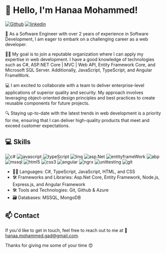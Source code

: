 # 👋 Hello, I'm Hanaa Mohammed! 

[![Github](https://img.shields.io/badge/G-Github-black)](https://github.com/HanaaMohammedGad96) 
[![linkedin](https://img.shields.io/badge/L-LinkedIn-informational)](https://www.linkedin.com/in/hanaa-mohammed-5ba798213/)

🚀 As a Software Engineer with over 2 years of experience in Software Development, I am eager to embark on a challenging career as a web developer. 

👩‍💻  My goal is to join a reputable organization where I can apply my expertise in web development. I have a good knowledge of technologies such as C#, ASP.NET Core | MVC | Web API, Entity Framework Core, and Microsoft SQL Server. Additionally, JavaScript, TypeScript, and Angular FrameWork.

💻 I am excited to collaborate with a team to deliver enterprise-level applications of superior quality and security. My approach involves leveraging object-oriented design principles and best practices to create reusable components for future projects.

🔍 Staying up-to-date with the latest trends in web development is a priority for me, ensuring that I can deliver high-quality products that meet and exceed customer expectations.

## 💻 Skills
![c#](https://img.shields.io/badge/C%23-Csharp-yellowgreen)
![javascript](https://img.shields.io/badge/JS-JavaScript-red)
![typeScript](https://img.shields.io/badge/T-TypeScript-yellowgreen)
![linq](https://img.shields.io/badge/L-LINQ-yellow)
![asp.Net](https://img.shields.io/badge/Asp.Net-Core%20%7C%20MVC%20%7C%20Web%20Api-yellow)
![entityframeWork](https://img.shields.io/badge/EF-Entity%20FrameWork-blue)
![abp](https://img.shields.io/badge/Abp-Asp.net%20Boilerplate-orange)
![mssql](https://img.shields.io/badge/MSSQL-Microsoft%20SQL%20Server-important)
![html5](https://img.shields.io/badge/HTML-HTML5-blueviolet)
![css3](https://img.shields.io/badge/Css3-SCSS-ff69b4)
![angular](https://img.shields.io/badge/A-Angular-critical)
![ngrx](https://img.shields.io/badge/Ngrx-State%20Management-red)
![unittesting](https://img.shields.io/badge/-Angular%20Unit%20Testing-brightgreen)
![git](https://img.shields.io/badge/G-Git-orange)

- 👨‍💻 Languages: C#, TypeScript, JavaScript, HTML, and CSS
- 🛠️ Frameworks and Libraries: Asp.Net Core, Entity Framework, Node.js, Express.js, and Angular Framework
- 🛠️ Tools and Technologies: Git, Github & Azure
- 🗃️ Databases: MSSQL, MongoDB

## 📫 Contact
If you'd like to get in touch, feel free to reach out to me at 📧 [hanaa.mohammed.gad@gmail.com](mailto:hanaa.mohammed.gad@gmail.com).

Thanks for giving me some of your time 😍
